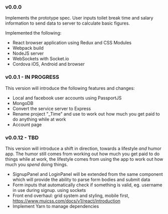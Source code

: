 ### v0.0.0
Implements the prototype spec. User inputs toilet break time and salary information to send data to server to calculate basic figures.

Implemented the following:

* React browser application using Redux and CSS Modules
* Webpack build
* NodeJS server
* WebSockets with Socket.io
* Cordova iOS, Android and browser

### v0.0.1 - IN PROGRESS
This version will introduce the following features and changes:

* Local and facebook user accounts using PassportJS
* MongoDB
* Convert the service server to Express
* Rename project "_Time" and use to work out how much you get paid to do anything while at work
* Account page


### v0.0.12 - TBD
This version will introduce a shift in direction, towards a lifestyle *and* humor app. The humor still comes from
working out how much you get paid to do things while at work, the lifestyle comes from using the app to work out how much
you *spend* doing things.

* SignupPanel and LoginPanel will be extended from the same component which will provide the ability to parse form bodies and submit data
* Form inputs that automatically check if something is valid, eg. username in use during signup. using sockets
* Front end overhaul: grid system and styling, mobile first, https://www.muicss.com/docs/v1/react/introduction
* Implement Yarn to manage dependencies